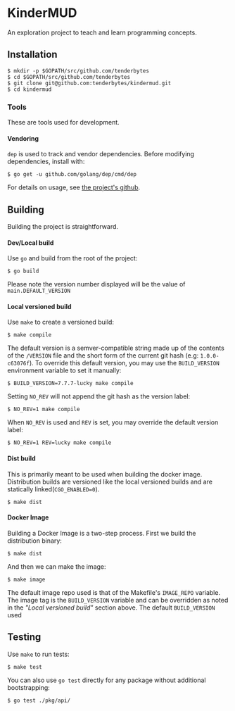 # KinderMUD

An exploration project to teach and learn programming concepts.

## Installation

```
$ mkdir -p $GOPATH/src/github.com/tenderbytes
$ cd $GOPATH/src/github.com/tenderbytes
$ git clone git@github.com:tenderbytes/kindermud.git
$ cd kindermud
```

### Tools

These are tools used for development.

#### Vendoring

`dep` is used to track and vendor dependencies. Before modifying dependencies, install with:

```
$ go get -u github.com/golang/dep/cmd/dep
```

For details on usage, see [the project's github](https://github.com/golang/dep).

## Building

Building the project is straightforward.

#### Dev/Local build

Use `go` and build from the root of the project:

```
$ go build
```

Please note the version number displayed will be the value of `main.DEFAULT_VERSION`

#### Local versioned build

Use `make` to create a versioned build:

```
$ make compile
```

The default version is a semver-compatible string made up of the contents of the `/VERSION` file and the short form of the current git hash (e.g: `1.0.0-c63076f`). To override this default version, you may use the `BUILD_VERSION` environment variable to set it manually:

```
$ BUILD_VERSION=7.7.7-lucky make compile
```

Setting `NO_REV` will not append the git hash as the version label:

```
$ NO_REV=1 make compile
```

When `NO_REV` is used and `REV` is set, you may override the default version label:

```
$ NO_REV=1 REV=lucky make compile
```

#### Dist build

This is primarily meant to be used when building the docker image. Distribution builds are versioned like the local versioned builds and are statically linked(`CGO_ENABLED=0`).

```
$ make dist
```

#### Docker Image

Building a Docker Image is a two-step process. First we build the distribution binary:

```
$ make dist
```

And then we can make the image:

```
$ make image
```

The default image repo used is that of the Makefile's `IMAGE_REPO` variable. The image tag is the `BUILD_VERSION` variable and can be overridden as noted in the *"Local versioned build"* section above. The default `BUILD_VERSION` used

## Testing

Use `make` to run tests:

```
$ make test
```

You can also use `go test` directly for any package without additional bootstrapping:

```
$ go test ./pkg/api/
```
